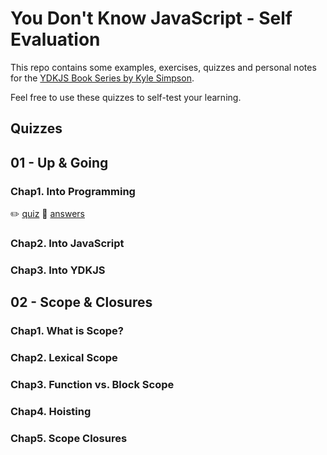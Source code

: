 # You Don't Know JavaScript - Self Evaluation

This repo contains some examples, exercises, quizzes and personal notes for the [YDKJS Book Series by Kyle Simpson](https://github.com/getify/You-Dont-Know-JS).

Feel free to use these quizzes to self-test your learning.

## Quizzes

## 01 - Up & Going

### Chap1. Into Programming

:pencil2: [quiz](ydkjs-01-up-and-going/quizzes/book1-chap1-quiz.md) :eyes: [answers](ydkjs-01-up-and-going/quizzes/book1-chap1-quiz.answers.md)

### Chap2. Into JavaScript

### Chap3. Into YDKJS

## 02 - Scope & Closures

### Chap1. What is Scope?

### Chap2. Lexical Scope

### Chap3. Function vs. Block Scope

### Chap4. Hoisting

### Chap5. Scope Closures